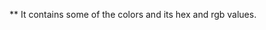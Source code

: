 ** It contains some of the colors and its hex and rgb values.

<img src="http://medyk.org/colors/ffffff.png" width="10" height="10">
